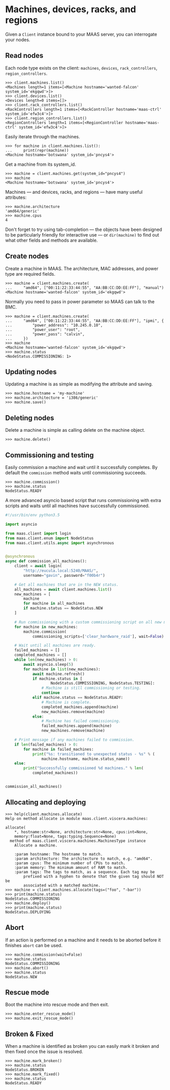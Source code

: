 <h1>Machines, devices, racks, and regions</h1>

Given a ``Client`` instance bound to your MAAS server, you can
interrogate your nodes.

## Read nodes

Each node type exists on the client: ``machines``, ``devices``,
``rack_controllers``, ``region_controllers``.

```pycon
>>> client.machines.list()
<Machines length=1 items=[<Machine hostname='wanted-falcon' system_id='ekgqwd'>]>
>>> client.devices.list()
<Devices length=0 items=[]>
>>> client.rack_controllers.list()
<RackControllers length=1 items=[<RackController hostname='maas-ctrl' system_id='efw3c4'>]>
>>> client.region_controllers.list()
<RegionControllers length=1 items=[<RegionController hostname='maas-ctrl' system_id='efw3c4'>]>
```

Easily iterate through the machines.

```pycon
>>> for machine in client.machines.list():
...     print(repr(machine))
<Machine hostname='botswana' system_id='pncys4'>
```

Get a machine from its system_id.

```pycon
>>> machine = client.machines.get(system_id="pncys4")
>>> machine
<Machine hostname='botswana' system_id='pncys4'>
```

Machines — and devices, racks, and regions — have many useful
attributes:

```pycon
>>> machine.architecture
'amd64/generic'
>>> machine.cpus
4
```

Don't forget to try using tab-completion — the objects have been
designed to be particularly friendly for interactive use — or
``dir(machine)`` to find out what other fields and methods are
available.

## Create nodes

Create a machine in MAAS. The architecture, MAC addresses, and power type are
required fields.

```pycon
>>> machine = client.machines.create(
...     "amd64", ["00:11:22:33:44:55", "AA:BB:CC:DD:EE:FF"], "manual")
<Machine hostname='wanted-falcon' system_id='ekgqwd'>
```

Normally you need to pass in power parameter so MAAS can talk to the BMC.

```pycon
>>> machine = client.machines.create(
...     "amd64", ["00:11:22:33:44:55", "AA:BB:CC:DD:EE:FF"], "ipmi", {
...         "power_address": "10.245.0.10",
...         "power_user": "root",
...         "power_pass": "calvin",
...     })
>>> machine
<Machine hostname='wanted-falcon' system_id='ekgqwd'>
>>> machine.status
<NodeStatus.COMMISSIONING: 1>
```

## Updating nodes

Updating a machine is as simple as modifying the attribute and saving.

```pycon
>>> machine.hostname = 'my-machine'
>>> machine.architecture = 'i386/generic'
>>> machine.save()
```

## Deleting nodes

Delete a machine is simple as calling delete on the machine object.

```pycon
>>> machine.delete()
```

## Commissioning and testing

Easily commission a machine and wait until it successfully completes. By
default the `commission` method waits until commissioning succeeds.

```pycon
>>> machine.commission()
>>> machine.status
NodeStatus.READY
```

A more advanced asyncio based script that runs commissioning with extra scripts
and waits until all machines have successfully commissioned.

```python
#!/usr/bin/env python3.5

import asyncio

from maas.client import login
from maas.client.enum import NodeStatus
from maas.client.utils.async import asynchronous


@asynchronous
async def commission_all_machines():
    client = await login(
        "http://eucula.local:5240/MAAS/",
        username="gavin", password="f00b4r")

    # Get all machines that are in the NEW status.
    all_machines = await client.machines.list()
    new_machines = [
        machine
        for machine in all_machines
        if machine.status == NodeStatus.NEW
    ]

    # Run commissioning with a custom commissioning script on all new machines.
    for machine in new_machines:
        machine.commission(
            commissioning_scripts=['clear_hardware_raid'], wait=False)

    # Wait until all machines are ready.
    failed_machines = []
    completed_machines = []
    while len(new_machines) > 0:
        await asyncio.sleep(5)
        for machine in list(new_machines):
            await machine.refresh()
            if machine.status in [
                    NodeStatus.COMMISSIONING, NodeStatus.TESTING]:
                # Machine is still commissioning or testing.
                continue
            elif machine.status == NodeStatus.READY:
                # Machine is complete.
                completed_machines.append(machine)
                new_machines.remove(machine)
            else:
                # Machine has failed commissioning.
                failed_machines.append(machine)
                new_machines.remove(machine)

    # Print message if any machines failed to commission.
    if len(failed_machines) > 0:
        for machine in failed_machines:
            print("%s: transitioned to unexpected status - %s" % (
                machine.hostname, machine.status_name))
    else:
        print("Successfully commissioned %d machines." % len(
            completed_machines))


commission_all_machines()
```

## Allocating and deploying

```pycon
>>> help(client.machines.allocate)
Help on method allocate in module maas.client.viscera.machines:

allocate(
    *, hostname:str=None, architecture:str=None, cpus:int=None,
    memory:float=None, tags:typing.Sequence=None)
  method of maas.client.viscera.machines.MachinesType instance
    Allocate a machine.

    :param hostname: The hostname to match.
    :param architecture: The architecture to match, e.g. "amd64".
    :param cpus: The minimum number of CPUs to match.
    :param memory: The minimum amount of RAM to match.
    :param tags: The tags to match, as a sequence. Each tag may be
        prefixed with a hyphen to denote that the given tag should NOT be
        associated with a matched machine.
>>> machine = client.machines.allocate(tags=("foo", "-bar"))
>>> print(machine.status)
NodeStatus.COMMISSIONING
>>> machine.deploy()
>>> print(machine.status)
NodeStatus.DEPLOYING
```

## Abort

If an action is performed on a machine and it needs to be aborted before it
finishes ``abort`` can be used.

```pycon
>>> machine.commission(wait=False)
>>> machine.status
NodeStatus.COMMISSIONING
>>> machine.abort()
>>> machine.status
NodeStatus.NEW
```

## Rescue mode

Boot the machine into rescue mode and then exit.

```pycon
>>> machine.enter_rescue_mode()
>>> machine.exit_rescue_mode()
```

## Broken & Fixed

When a machine is identified as broken you can easily mark it broken and then
fixed once the issue is resolved.

```pycon
>>> machine.mark_broken()
>>> machine.status
NodeStatus.BROKEN
>>> machine.mark_fixed()
>>> machine.status
NodeStatus.READY
```
